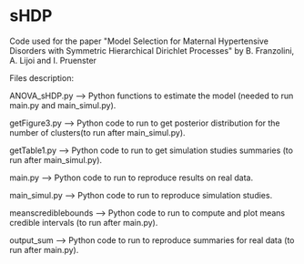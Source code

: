 # sHDP
Code used for the paper "Model Selection for Maternal Hypertensive Disorders with Symmetric Hierarchical Dirichlet Processes" by B. Franzolini, A. Lijoi and I. Pruenster


Files description:

ANOVA_sHDP.py --> Python functions to estimate the model (needed to run main.py and main_simul.py).

getFigure3.py --> Python code to run to get posterior distribution for the number of clusters(to run after main_simul.py).

getTable1.py --> Python code to run to get simulation studies summaries (to run after main_simul.py).

main.py --> Python code to run to reproduce results on real data.

main_simul.py --> Python code to run to reproduce simulation studies.

meanscrediblebounds --> Python code to run to compute and plot means credible intervals (to run after main.py).

output_sum --> Python code to run to reproduce summaries for real data (to run after main.py).

